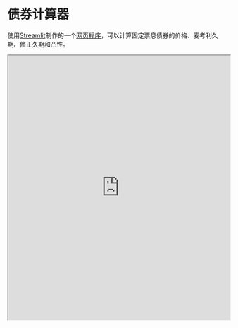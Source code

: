 # 债券计算器

使用[Streamlit](https://streamlit.io/)制作的一个[网页程序](https://share.streamlit.io/jeremy-feng/bond-calculator/main/main.py)，可以计算固定票息债券的价格、麦考利久期、修正久期和凸性。

<iframe
  src="https://share.streamlit.io/jeremy-feng/bond-calculator/main/main.py"
  style="width:100%; height:600px;"
></iframe>
